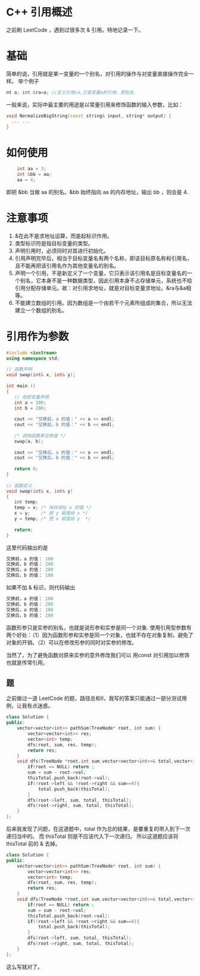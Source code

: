 # C++ 引用概述
之前刷 LeetCode ，遇到过很多次 & 引用。特地记录一下。

# 基础

简单的说，引用就是某一变量的一个别名，对引用的操作与对变量直接操作完全一样。
举个例子
```C++
nt a; int &ra=a; //定义引用ra,它是变量a的引用，即别名
```

一般来说，实际中最主要的用途是以常量引用来修饰函数的输入参数，比如：
```C++
void NormalizeBigString(const string& input, string* output) {
  ... ...
}
```

# 如何使用
```C++
    int aa = 3;
    int &bb = aa;
    aa = 4;
```
即把 &bb 当做 aa 的别名。&bb 始终指向 aa 的内存地址，输出 bb ，则会是 4.

# 注意事项
1. &在此不是求地址运算，而是起标识作用。
2. 类型标识符是指目标变量的类型。
3. 声明引用时，必须同时对其进行初始化。
4. 引用声明完毕后，相当于目标变量名有两个名称，即该目标原名称和引用名，且不能再把该引用名作为其他变量名的别名。
5. 声明一个引用，不是新定义了一个变量，它只表示该引用名是目标变量名的一个别名，它本身不是一种数据类型，因此引用本身不占存储单元，系统也不给引用分配存储单元。故：对引用求地址，就是对目标变量求地址。&ra与&a相等。
6. 不能建立数组的引用。因为数组是一个由若干个元素所组成的集合，所以无法建立一个数组的别名。


# 引用作为参数
```C++
#include <iostream>
using namespace std;
 
// 函数声明
void swap(int& x, int& y);
 
int main ()
{
   // 局部变量声明
   int a = 100;
   int b = 200;
 
   cout << "交换前，a 的值：" << a << endl;
   cout << "交换前，b 的值：" << b << endl;
 
   /* 调用函数来交换值 */
   swap(a, b);
 
   cout << "交换后，a 的值：" << a << endl;
   cout << "交换后，b 的值：" << b << endl;
 
   return 0;
}
 
// 函数定义
void swap(int& x, int& y)
{
   int temp;
   temp = x; /* 保存地址 x 的值 */
   x = y;    /* 把 y 赋值给 x */
   y = temp; /* 把 x 赋值给 y  */
  
   return;
}
```

这里代码输出的是 
```C++
交换前，a 的值： 100
交换前，b 的值： 200
交换后，a 的值： 200
交换后，b 的值： 100
```

如果不加 & 标识，则代码输出
```C++
交换前，a 的值： 100
交换前，b 的值： 200
交换后，a 的值： 100
交换后，b 的值： 200
```

函数形参只是实参的别名，也就是说形参和实参是同一个对象.
使用引用型参数有两个好处：（1）因为函数形参和实参是同一个对象，也就不存在对象复制，避免了对象的开销。（2）可以在修改形参的同时对实参的修改。

当然了，为了避免函数对原来实参的意外修改我们可以 用const 对引用加以修饰 也就是传常引用。


## 题
之前做过一道 LeetCode 的题，路径总和II，我写的答案只能通过一部分测试用例，让我有点迷惑。
```C++
class Solution {
public:
    vector<vector<int>> pathSum(TreeNode* root, int sum) {
        vector<vector<int>> res;
        vector<int> temp;
        dfs(root, sum, res, temp);
        return res;
    }
    void dfs(TreeNode *root,int sum,vector<vector<int>>& total,vector<int> & thisTotal) {
        if(root == NULL) return ;
        sum = sum - root->val;
        thisTotal.push_back(root->val);
        if(!root->left && !root->right && sum==0){
            total.push_back(thisTotal);
        }        
        dfs(root->left, sum, total, thisTotal);
        dfs(root->right, sum, total, thisTotal);
    }
};
```
后来我发现了问题，在这道题中，total 作为总的结果，是要重复的带入到下一次递归当中的。
而 thisTotal 则是不应该代入下一次递归。
所以这道题应该将 thisTotal 前的 & 去掉。
```C++
class Solution {
public:
    vector<vector<int>> pathSum(TreeNode* root, int sum) {
        vector<vector<int>> res;
        vector<int> temp;
        dfs(root, sum, res, temp);
        return res;
    }
    void dfs(TreeNode *root,int sum,vector<vector<int>>& total,vector<int> thisTotal) {
        if(root == NULL) return ;
        sum = sum - root->val;
        thisTotal.push_back(root->val);
        if(!root->left && !root->right && sum==0){
            total.push_back(thisTotal);
        }        
        dfs(root->left, sum, total, thisTotal);
        dfs(root->right, sum, total, thisTotal);
    }
};
```

这么写就对了。